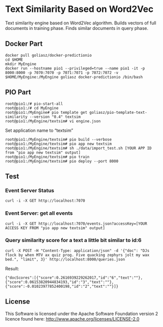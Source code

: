 # Text Similarity Based on Word2Vec

Text similarity engine based on Word2Vec algorithm. Builds vectors of full documents in training phase. Finds similar documents in query phase.

## Docker Part
```
docker pull goliasz/docker-predictionio
cd $HOME
mkdir MyEngine
docker run --hostname pio1 --privileged=true --name pio1 -it -p 8000:8000 -p 7070:7070 -p 7071:7071 -p 7072:7072 -v $HOME/MyEngine:/MyEngine goliasz docker-predictionio /bin/bash
```

## PIO Part
```
root@pio1:/# pio-start-all
root@pio1:/# cd MyEngine
root@pio1:/MyEngine# pio template get goliasz/pio-template-text-similarity --version "0.4" textsim
root@pio1:/MyEngine/textsim# vi engine.json
```

Set application name to “textsim”

```
root@pio1:/MyEngine/textsim# pio build --verbose
root@pio1:/MyEngine/textsim# pio app new textsim
root@pio1:/MyEngine/textsim# sh ./data/import_test.sh [YOUR APP ID from "pio app new textsim" output]
root@pio1:/MyEngine/textsim# pio train
root@pio1:/MyEngine/textsim# pio deploy --port 8000
```

## Test

### Event Server Status
```
curl -i -X GET http://localhost:7070
```

### Event Server: get all events 
```
curl -i -X GET http://localhost:7070/events.json?accessKey=[YOUR ACCESS KEY FROM "pio app new textsim" output]
```

### Query similarity score for a text a little bit similar to id:6
```
curl -X POST -H "Content-Type: application/json" -d '{"doc": "DJs flock by when MTV ax quiz prog. Five quacking zephyrs jolt my wax bed.", "limit", 3}' http://localhost:8000/queries.json
```

Result:
```
{"docScores":[{"score":0.2616939229262017,"id":"6","text":""},{"score":0.06153820944834193,"id":"3","text":""},{"score":-0.01023977852400198,"id":"2","text":""}]}
```

## License
This Software is licensed under the Apache Software Foundation version 2 licence found here: http://www.apache.org/licenses/LICENSE-2.0

